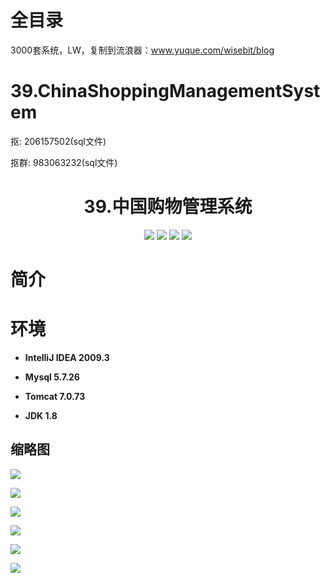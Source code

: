 # 全目录

3000套系统，LW，复制到流浪器：www.yuque.com/wisebit/blog
# 39.ChinaShoppingManagementSystem

<p>抠: 206157502(sql文件)</p>
<p>抠群: 983063232(sql文件)</p>

<p><h1 align="center">39.中国购物管理系统</h1></p>

<p align="center">
	<img src="https://img.shields.io/badge/jdk-1.8-orange.svg"/>
    <img src="https://img.shields.io/badge/spring-5.x-lightgrey.svg"/>
    <img src="https://img.shields.io/badge/springmvc-3.x-blue.svg"/>
    <img src="https://img.shields.io/badge/mybatis-3.x-blue.svg"/>
</p>

# 简介
>

# 环境

- <b>IntelliJ IDEA 2009.3</b>

- <b>Mysql 5.7.26</b>

- <b>Tomcat 7.0.73</b>

- <b>JDK 1.8</b>


## 缩略图

![](https://bitwise.oss-cn-heyuan.aliyuncs.com/2024/9/10/4201ccda-2c9f-405d-9cb2-1c3eaff9d16d.png)

![](https://bitwise.oss-cn-heyuan.aliyuncs.com/2024/9/10/9a0a65a9-34a5-4686-8e62-61c7eeed236d.png)

![](https://bitwise.oss-cn-heyuan.aliyuncs.com/2024/9/10/ab69e681-5bbf-4580-9c91-66ef27f08541.png)

![](https://bitwise.oss-cn-heyuan.aliyuncs.com/2024/9/10/d2a99a3a-b283-432c-b957-630f6effc381.png)

![](https://bitwise.oss-cn-heyuan.aliyuncs.com/2024/9/10/e0b4490b-cce5-47ef-80ba-8f34419a20ee.png)

![](https://bitwise.oss-cn-heyuan.aliyuncs.com/2024/9/10/0ab26897-6c03-4c3e-b05b-4a39af7aa3e5.png)

